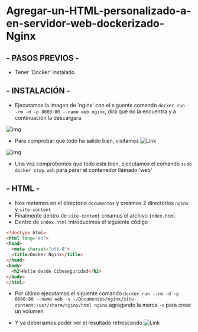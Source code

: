 # Agregar-un-HTML-personalizado-a-en-servidor-web-dockerizado-Nginx


## - PASOS PREVIOS -

- Tener 'Docker' instalado 


## - INSTALACIÓN -

- Ejecutamos la imagen de 'nginx' con el siguente comando `docker run --rm -d -p 8080:80 --name web nginx`, dirá que no la encuentra y a continuación la descargara

![img]()

- Para comprobar que todo ha salido bien, visitamos ![Link](http://localhost:8080)

![img]()

- Una vez comprobemos que todo esta bien, ejecutamos el comando `sudo docker stop web` para parar el contenedor llamado 'web'


## - HTML -

- Nos metemos en el directorio `documentos` y creamos 2 directorios `nginx` y `site-content`
- Finalmente dentro de `site-content` creamos el archivo `index.html`
- Dentro de `index.html` introducimos el siguiente código

```html
<!doctype html>
<html lang="en">
<head>
  <meta charset="utf-8">
  <title>Docker Nginx</title>
</head>
<body>
  <h2>Hello desde Cibeseguridad</h2>
</body>
</html>
```

- Por último ejecutamos el siguente comando `docker run --rm -d -p 8080:80 --name web -v ~/Documentos/nginx/site-content:/usr/share/nginx/html nginx` agragando la marca `-v` para crear un volumen

- Y ya deberiamos poder ver el resultado refrescando ![Link](http://localhost:8080)


